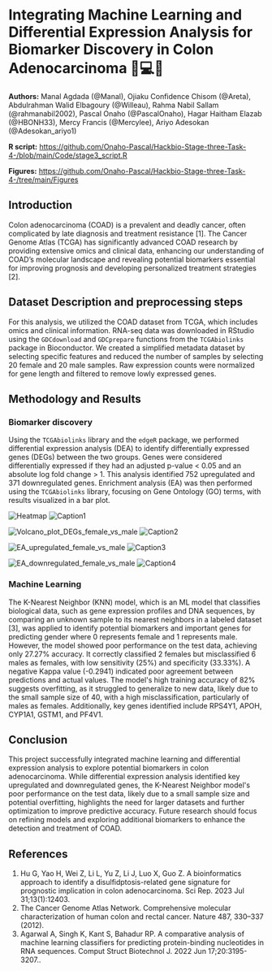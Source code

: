 # Integrating Machine Learning and Differential Expression Analysis for Biomarker Discovery in Colon Adenocarcinoma 🧬💻🤖

 **Authors:** Manal Agdada (@Manal), Ojiaku Confidence Chisom (@Areta), Abdulrahman Walid Elbagoury (@Willeau), Rahma Nabil Sallam (@rahmanabil2002), Pascal Onaho (@PascalOnaho), Hagar Haitham Elazab (@HBONH33), Mercy Francis (@Mercylee), Ariyo Adesokan (@Adesokan_ariyo1)

**R script:** https://github.com/Onaho-Pascal/Hackbio-Stage-three-Task-4-/blob/main/Code/stage3_script.R

**Figures:** https://github.com/Onaho-Pascal/Hackbio-Stage-three-Task-4-/tree/main/Figures

 ## Introduction 
Colon adenocarcinoma (COAD) is a prevalent and deadly cancer, often complicated by late diagnosis and treatment resistance [1]. The Cancer Genome Atlas (TCGA) has significantly advanced COAD research by providing extensive omics and clinical data, enhancing our understanding of COAD’s molecular landscape and revealing potential biomarkers essential for improving prognosis and developing personalized treatment strategies [2].

## Dataset Description and preprocessing steps
For this analysis, we utilized the COAD dataset from TCGA, which includes omics and clinical information. RNA-seq data was downloaded in RStudio using the `GDCdownload` and `GDCprepare` functions from the `TCGAbiolinks` package in Bioconductor. We created a simplified metadata dataset by selecting specific features and reduced the number of samples by selecting 20 female and 20 male samples. Raw expression counts were normalized for gene length and filtered to remove lowly expressed genes. 

## Methodology and Results

### Biomarker discovery
Using the `TCGAbiolinks` library and the `edgeR` package, we performed differential expression analysis (DEA) to identify differentially expressed genes (DEGs) between the two groups. Genes were considered differentially expressed if they had an adjusted p-value < 0.05 and an absolute log fold change > 1. This analysis identified 752 upregulated and 371 downregulated genes. Enrichment analysis (EA) was then performed using the `TCGAbiolinks` library, focusing on Gene Ontology (GO) terms, with results visualized in a bar plot.

![Heatmap](https://github.com/user-attachments/assets/b82af36c-ca2b-43fa-b59a-17462a42ae06)
![Caption1](https://github.com/user-attachments/assets/fec828ed-1d55-4032-ba42-f187681b25af)

![Volcano_plot_DEGs_female_vs_male](https://github.com/user-attachments/assets/3fdcea58-bf21-41c5-a639-39dee41332fd)
![Caption2](https://github.com/user-attachments/assets/ec9d42ec-6837-4683-a67d-dced5d3fb6cf)

![EA_upregulated_female_vs_male](https://github.com/user-attachments/assets/cce6c98f-4fa1-4c06-a079-cdf62ef35da5)
![Caption3](https://github.com/user-attachments/assets/487e9150-07d0-4c9f-be02-f20b1f885e79)

![EA_downregulated_female_vs_male](https://github.com/user-attachments/assets/78463bfd-bea6-4647-ade2-fb4d47cad95a)
![Caption4](https://github.com/user-attachments/assets/e0f12ec4-ade0-4588-bcf2-0b6a174e3c76)

### Machine Learning
The K-Nearest Neighbor (KNN) model, which is an ML model that classifies biological data, such as gene expression profiles and DNA sequences, by comparing an unknown sample to its nearest neighbors in a labeled dataset [3], was applied to identify potential biomarkers and important genes for predicting gender where 0 represents female and 1 represents male. However, the model showed poor performance on the test data, achieving only 27.27% accuracy. It correctly classified 2 females but misclassified 6 males as females, with low sensitivity (25%) and specificity (33.33%). A negative Kappa value (-0.2941) indicated poor agreement between predictions and actual values. The model's high training accuracy of 82% suggests overfitting, as it struggled to generalize to new data, likely due to the small sample size of 40, with a high misclassification, particularly of males as females.  Additionally, key genes identified include RPS4Y1, APOH, CYP1A1, GSTM1, and PF4V1.

## Conclusion
This project successfully integrated machine learning and differential expression analysis to explore potential biomarkers in colon adenocarcinoma. While differential expression analysis identified key upregulated and downregulated genes, the K-Nearest Neighbor model's poor performance on the test data, likely due to a small sample size and potential overfitting, highlights the need for larger datasets and further optimization to improve predictive accuracy. Future research should focus on refining models and exploring additional biomarkers to enhance the detection and treatment of COAD.
## References
1. Hu G, Yao H, Wei Z, Li L, Yu Z, Li J, Luo X, Guo Z. A bioinformatics approach to identify a disulfidptosis-related gene signature for prognostic implication in colon adenocarcinoma. Sci Rep. 2023 Jul 31;13(1):12403.
2. The Cancer Genome Atlas Network. Comprehensive molecular characterization of human colon and rectal cancer. Nature 487, 330–337 (2012).
3. Agarwal A, Singh K, Kant S, Bahadur RP. A comparative analysis of machine learning classifiers for predicting protein-binding nucleotides in RNA sequences. Comput Struct Biotechnol J. 2022 Jun 17;20:3195-3207..


